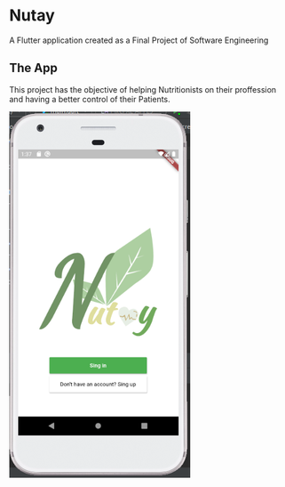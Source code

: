 # Nutay

A Flutter application created as a Final Project of Software Engineering

## The App

This project has the objective of helping Nutritionists on their proffession and having a better control of their Patients. 

![Imagen del Login de la App](https://github.com/Nutay/nutayApp/blob/master/Assets/logoNutay.PNG)
